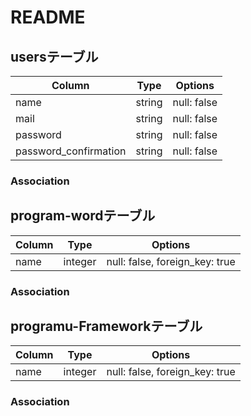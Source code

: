 # README

## usersテーブル

|Column|Type|Options|
|------|----|-------|
|name|string|null: false|
|mail|string|null: false|
|password|string|null: false|
|password_confirmation|string|null: false|


### Association

## program-wordテーブル

|Column|Type|Options|
|------|----|-------|
|name|integer|null: false, foreign_key: true|

### Association

## programu-Frameworkテーブル

|Column|Type|Options|
|------|----|-------|
|name|integer|null: false, foreign_key: true|

### Association

